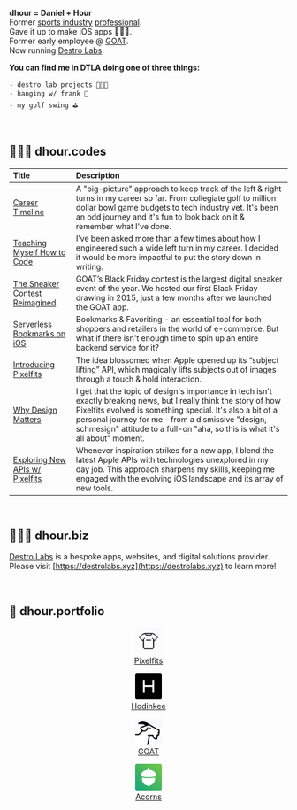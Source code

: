 **dhour = Daniel + Hour**  
Former [sports industry](https://www.espn.com/blog/playbook/tech/post/_/id/3520/huskies-gift-players-custom-ncaa-covers) [professional](https://uclabruins.com/sports/2013/4/17/208189852.aspx).  
Gave it up to make iOS apps 👨🏻‍💻.  
Former early employee @ [GOAT](https://apps.apple.com/us/app/goat-sneakers-apparel/id966758561).  
Now running [Destro Labs](https://destrolabs.xyz).

**You can find me in DTLA doing one of three things:**

```
- destro lab projects 🧑🏻‍🔬
- hanging w/ frank 🐶
- my golf swing ⛳️
```

<br>

## 🧑🏻‍💻 **dhour.codes**

| Title                                                                                                                 | Description                                                                                                                                                                                                                                                                                                           |
| :-------------------------------------------------------------------------------------------------------------------- | :-------------------------------------------------------------------------------------------------------------------------------------------------------------------------------------------------------------------------------------------------------------------------------------------------------------------- |
| [Career Timeline](/blog/my-career-timeline/post.md)                                                                   | A "big-picture" approach to keep track of the left & right turns in my career so far. From collegiate golf to million dollar bowl game budgets to tech industry vet. It's been an odd journey and it's fun to look back on it & remember what I've done.                                                              |
| [Teaching Myself How to Code](/blog/teaching-myself-how-to-code/post.md)                                              | I’ve been asked more than a few times about how I engineered such a wide left turn in my career. I decided it would be more impactful to put the story down in writing.                                                                                                                                               |
| [The Sneaker Contest Reimagined](https://medium.com/goatgroupengineering/the-sneaker-contest-reimagined-71a4e2f5aa0d) | GOAT’s Black Friday contest is the largest digital sneaker event of the year. We hosted our first Black Friday drawing in 2015, just a few months after we launched the GOAT app.                                                                                                                                     |
| [Serverless Bookmarks on iOS](/blog/serverless-bookmarks-on-ios/post.md)                                              | Bookmarks & Favoriting - an essential tool for both shoppers and retailers in the world of e-commerce. But what if there isn't enough time to spin up an entire backend service for it?                                                                                                                               |
| [Introducing Pixelfits](/blog/introducing-pixelfits/post.md)                                                          | The idea blossomed when Apple opened up its “subject lifting” API, which magically lifts subjects out of images through a touch & hold interaction.                                                                                                                                                                   |
| [Why Design Matters](/blog/why-design-matters/post.md)                                                                | I get that the topic of design's importance in tech isn't exactly breaking news, but I really think the story of how Pixelfits evolved is something special. It's also a bit of a personal journey for me – from a dismissive "design, schmesign" attitude to a full-on "aha, so this is what it's all about" moment. |
| [Exploring New APIs w/ Pixelfits](/blog/exploring-new-api/post.md)                                                    | Whenever inspiration strikes for a new app, I blend the latest Apple APIs with technologies unexplored in my day job. This approach sharpens my skills, keeping me engaged with the evolving iOS landscape and its array of new tools.                                                                                |

<br>

## 🧑🏻‍🔬 **dhour.biz**

[Destro Labs](https://destrolabs.xyz) is a bespoke apps, websites, and digital solutions provider.  
Please visit [https://destrolabs.xyz](https://destrolabs.xyz) to learn more!

<br>

## 💼 **dhour.portfolio**

<p align="center">
  <img src="logos/pixelfits.png" alt="Download on the App Store" width="48"/>
  <br>
  <a href="https://apps.apple.com/us/app/hodinkee/id1008305274">Pixelfits</a>
</p>
<p align="center">
  <img src="logos/hodinkee.png" alt="Download on the App Store" width="48"/>
  <br>
  <a href="https://apps.apple.com/us/app/hodinkee/id1008305274">Hodinkee</a>
</p>
<p align="center">
  <img src="logos/goat.png" alt="Download on the App Store" width="48"/>
  <br>
  <a href="https://apps.apple.com/us/app/goat-sneakers-apparel/id966758561">GOAT</a>
</p>
<p align="center">
  <img src="logos/acorns.png" alt="Download on the App Store" width="48"/>
  <br>
  <a href="https://apps.apple.com/us/app/acorns-invest-spare-change/id883324671">Acorns</a>
</p>

<!--
**danielhour/danielhour** is a ✨ _special_ ✨ repository because its `README.md` (this file) appears on your GitHub profile.

Here are some ideas to get you started:

- 🔭 I’m currently working on ...
- 🌱 I’m currently learning ...
- 👯 I’m looking to collaborate on ...
- 🤔 I’m looking for help with ...
- 💬 Ask me about ...
- 📫 How to reach me: ...
- ⚡ Fun fact: ...
-->
